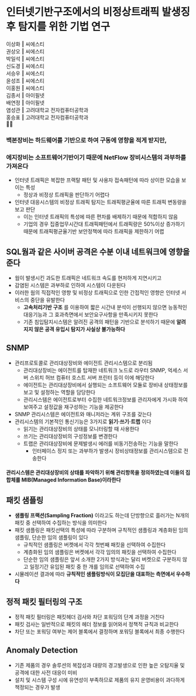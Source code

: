 # 인터넷기반구조에서의 비정상트래픽 발생징후 탐지를 위한 기법 연구 

이상화 ‖ 씨에스티  
권상오 ‖ 씨에스티  
박일석 ‖ 씨에스티  
신도경 ‖ 씨에스티  
서승우 ‖ 씨에스티  
윤성조 ‖ 씨에스티  
이홍원 ‖ 씨에스티  
김종서 ‖ 아이필넷  
배연정 ‖ 아이필넷  
염성관 ‖ 고려대학교 전자컴퓨터공학과  
홍승표 ‖ 고려대학교 전자컴퓨터공학과  
💼📜
  

### 백본장비는 하드웨어를 기반으로 하여 구동에 영향을 적게 받지만,  
### 에지장비는 소프트웨어기반이기 때문에 NetFlow 장비시스템의 과부하를 가져온다 
- 인터넷 트래픽은 복잡한 프랙탈 패턴 및 사용자 접속패턴에 따라 상이한 모습을 보이는 특성
  - 정상과 비정상 트래픽을 판단하기 어렵다  
- 인터넷 대응시스템의 비정상 트래픽 탐지는 트래픽평균율에 따른 트래픽 변동량을 보고 판단   
  - 이는 인터넷 트래픽의 특성에 따른 편차를 배제하기 때문에 적합하지 않음  
  - 기업의 경우 집중업무시간대 트래픽패턴에서 트래픽량은 50%이상 증가하기 때문에 트래픽평균율기반 보안정책에 따라 트래픽을 제한하기 어렵  
 
## SQL웜과 같은 사이버 공격은 수분 이내 네트워크에 영향을 준다
- 웜이 발생시킨 과도한 트래픽은 네트워크 속도를 현저하게 지연시키고  
- 감염된 시스템은 과부하로 인하여 시스템이 다운된다  
- 이러한 웜의 직접적인 영향 및 비정상 트래픽으로 인한 간접적인 영향은 인터넷 서비스의 중단을 유발한다  
  - __고속처리기반 구조__ 를 이용하여 짧은 시간내 분석이 선행되지 않으면 능동적인 대응기능과 그 효과측면에서 보안요구사항을 만족시키지 못한다  
  - 기존 침입탐지시스템은 알려진 공격의 패턴을 기반으로 분석하기 때문에 __알려지지 않은 공격 유입시 탐지가 사실상 불가능하다__   

## SNMP
- 관리프로토콜로 관리대상장비와 에이전트 관리시스템으로 분리됨    
  - 관리대상장비는 에이전트를 탑재한 네트워크 노드로 라우터 SNMP, 억세스 서버 스위치 허브 컴퓨터 호스트 서버 프린터 등이 이에 해당한다   
  - 에이전트는 관리대상장비에서 실행되는 소프트웨어 모듈로 장비내 상태정보를 보고 및 설정하는 역할을 담당한다   
  - 관리시스템은 에이전트로부터 수집한 네트워크정보를 관리자에게 가시화 하여 보여주고 설정값을 재구성하는 기능을 제공한다  
- SNMP 관리시스템은 에이전트와 매니저라는 계위 구조를 갖는다   
- 관리시스템의 기본적인 통신기능은 3가지로 __읽기·쓰기·트랩__ 이다  
  - 읽기는 관리대상장비의 상태를 모니터링할 때 사용한다 
  - 쓰기는 관리대상장비의 구성정보를 변경한다 
  - 트랩은 관리대상장비에 문제발생시 에러를 비동기전송하는 기능을 말한다   
    - 인터페이스 정지 또는 과부하가 발생시 장비상태정보를 관리시스템으로 전송한다 
#### __관리시스템은 관리대상장비의 상태를 파악하기 위해 관리항목을 정의하였는데 이들의 집합체를 MIB(Managed Information Base)이라한다__   
  
    
## 패킷 샘플링 
- __샘플링 프랙션(Sampling Fraction)__ 이라고도 하는데 단방향으로 흘러가는 N개의 패킷 중 선택하여 수집하는 방식을 의미한다 
- 패킷 샘플링은 패킷선택의 특성에 따라 구분하며 규칙적인 샘플링과 계층화된 임의 샘플링, 단순한 임의 샘플링이 있다  
  - 규칙적인 샘플링은 버켓에서 각각 첫번째 패킷을 선택하여 수집한다 
  - 계층화된 임의 샘플링은 버켓에서 각각 임의의 패킷을 선택하여 수집한다 
  - 단순한 임의 샘플링은 앞서 소개한 2가지 방식과는 달리 버켓으로 구분하지 않고 일정기간 유입된 패킷 중 한 개를 임의로 선택하여 수집  
- 시뮬레이션 결과에 따라 __규칙적인 샘플링방식이 모집단을 대표하는 측면에서 우수하다__    
 
## 정적 패킷 필터링의 구조
- 정적 패킷 필터링은 패킷헤더 검사와 차단 포워딩의 단계 과정을 거친다  
- 패킷 검사는 일반적으로 패킷의 헤더 정보를 읽어와서 정책적 규칙과 비교한다  
- 차단 또는 포워딩 여부는 제어 블록에서 결정하며 포워딩 블록에서 최종 수행한다

## Anomaly Detection
- 기존 제품의 경우 솔루션의 복잡성과 대량의 경고발생으로 인한 높은 오탐지율 및 공격에 대한 사전 대응이 미비    
- 설치 및 시스템 구성 시에 유연성이 부족하므로 제품의 유지 운영비용이 과다하게 책정되는 경우가 발생  
